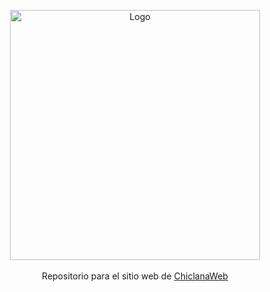 <p align="center">
<img src="http://desdechiclana.com/img/logoslider.png" alt="Logo" width="400"/>
<br><br>
Repositorio para el sitio web de <a href="chiclanaweb.es">ChiclanaWeb</a>
</p>
